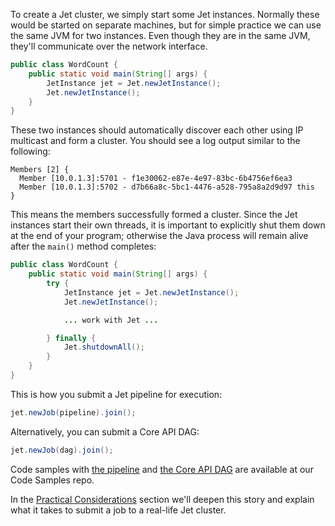 To create a Jet cluster, we simply start some Jet instances. Normally
these would be started on separate machines, but for simple practice
we can use the same JVM for two instances. Even though they are in the
same JVM, they'll communicate over the network interface.

```java
public class WordCount {
    public static void main(String[] args) {
        JetInstance jet = Jet.newJetInstance();
        Jet.newJetInstance();
    }
}
```

These two instances should automatically discover each other using IP
multicast and form a cluster. You should see a log output similar to the
following:

```
Members [2] {
  Member [10.0.1.3]:5701 - f1e30062-e87e-4e97-83bc-6b4756ef6ea3
  Member [10.0.1.3]:5702 - d7b66a8c-5bc1-4476-a528-795a8a2d9d97 this
}
```

This means the members successfully formed a cluster. Since the Jet
instances start their own threads, it is important to explicitly shut
them down at the end of your program; otherwise the Java process will
remain alive after the `main()` method completes:

```java
public class WordCount {
    public static void main(String[] args) {
        try {
            JetInstance jet = Jet.newJetInstance();
            Jet.newJetInstance();

            ... work with Jet ...

        } finally {
            Jet.shutdownAll();
        }
    }
}
```

This is how you submit a Jet pipeline for execution:

```java
jet.newJob(pipeline).join();
```

Alternatively, you can submit a Core API DAG:

```java
jet.newJob(dag).join();
```

Code samples with
[the pipeline](https://github.com/hazelcast//hazelcast-jet-code-samples/blob/0.5-maintenance/refman/src/main/java/refman/WordCountRefMan.java)
and
[the Core API DAG](https://github.com/hazelcast//hazelcast-jet-code-samples/blob/0.5-maintenance/refman/src/main/java/refman/WordCountCoreApiRefMan.java) 
are available at our Code Samples repo.

In the [Practical Considerations](Practical_Considerations) section
we'll deepen this story and explain what it takes to submit a job to a
real-life Jet cluster.
